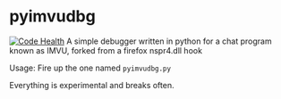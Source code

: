 pyimvudbg 
=========
[![Code Health](https://landscape.io/github/0xicl33n/pyimvudbg/master/landscape.svg?style=flat)](https://landscape.io/github/0xicl33n/pyimvudbg/master)
A simple debugger written in python for a chat program known as IMVU, forked from a firefox nspr4.dll hook

Usage:
Fire up the one named `pyimvudbg.py`

Everything is experimental and breaks often.
